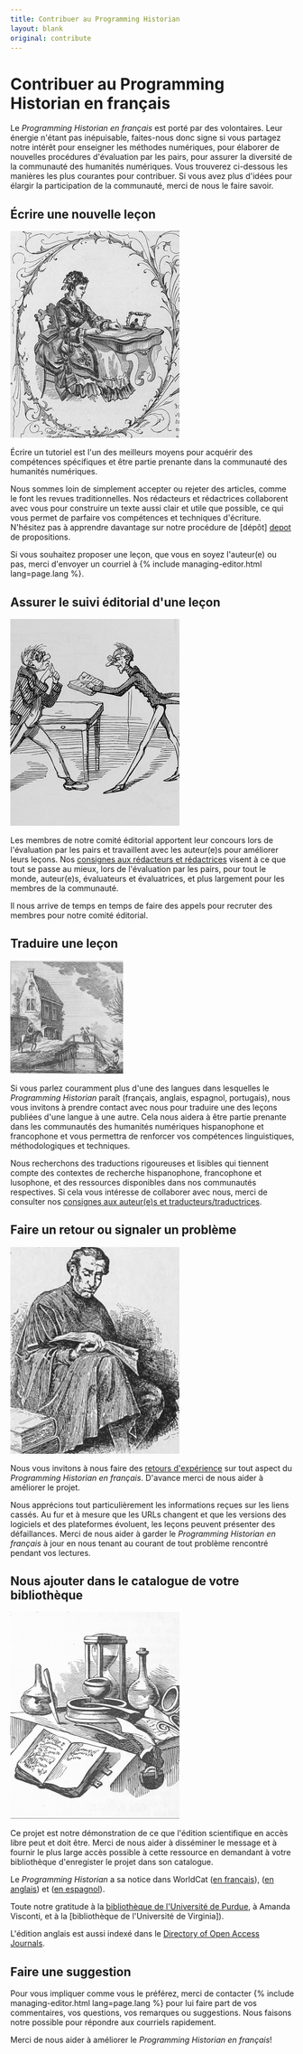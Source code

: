 ```yaml
---
title: Contribuer au Programming Historian
layout: blank
original: contribute
---
```


# Contribuer au Programming Historian en français

Le _Programming Historian en français_ est porté par des volontaires. Leur énergie n'étant pas inépuisable, faites-nous donc signe si vous partagez notre intérêt pour enseigner les méthodes numériques, pour élaborer de nouvelles procédures d'évaluation par les pairs, pour assurer la diversité de la communauté des humanités numériques. Vous trouverez ci-dessous les manières les plus courantes pour contribuer. Si vous avez plus d'idées pour élargir la participation de la communauté, merci de nous le faire savoir.

## Écrire une nouvelle leçon

<img src="/images/author-sm.png" class="garnish rounded float-right" alt="{{ site.data.snippets.write-a-lesson-image-alt[page.lang] }}"/>

Écrire un tutoriel est l'un des meilleurs moyens pour acquérir des compétences spécifiques et être partie prenante dans la communauté des humanités numériques.

Nous sommes loin de simplement accepter ou rejeter des articles, comme le font les revues traditionnelles. Nos rédacteurs et rédactrices collaborent avec vous pour construire un texte aussi clair et utile que possible, ce qui vous permet de parfaire vos compétences et techniques d'écriture. N'hésitez pas à apprendre davantage sur notre procédure de [dépôt] [depot] de propositions.

Si vous souhaitez proposer une leçon, que vous en soyez l'auteur(e) ou pas, merci d'envoyer un courriel à {% include managing-editor.html lang=page.lang %}.

## Assurer le suivi éditorial d'une leçon

<img src="/gallery/editor-guidelines.png" class="garnish rounded float-right" alt="{{ site.data.snippets.editor-guidelines-image-alt[page.lang] }}"/>

Les membres de notre comité éditorial apportent leur concours lors de l'évaluation par les pairs et travaillent avec les auteur(e)s pour améliorer leurs leçons. Nos [consignes aux rédacteurs et rédactrices][redacteurs] visent à ce que tout se passe au mieux, lors de l'évaluation par les pairs, pour tout le monde, auteur(e)s, évaluateurs et évaluatrices, et plus largement pour les membres de la communauté.

Il nous arrive de temps en temps de faire des appels pour recruter des membres pour notre comité éditorial.

## Traduire une leçon

<img src="/images/translator.png" class="garnish rounded float-right" alt="{{ site.data.snippets.translator-image-alt[page.lang] }}"/>

Si vous parlez couramment plus d'une des langues dans lesquelles le _Programming Historian_ paraît (français, anglais, espagnol, portugais), nous vous invitons à prendre contact avec nous pour traduire une des leçons publiées d'une langue à une autre. Cela nous aidera à être partie prenante dans les communautés des humanités numériques hispanophone et francophone et vous permettra de renforcer vos compétences linguistiques, méthodologiques et techniques.

Nous recherchons des traductions rigoureuses et lisibles qui tiennent compte des contextes de recherche hispanophone, francophone et lusophone, et des ressources disponibles dans nos communautés respectives. Si cela vous intéresse de collaborer avec nous, merci de consulter nos [consignes aux auteur(e)s et traducteurs/traductrices](/fr/consignes-auteurs.html).

## Faire un retour ou signaler un problème

<img src="/images/reader-sm.png" class="garnish rounded float-right" alt="{{ site.data.snippets.feedback-image-alt[page.lang] }}"/>

Nous vous invitons à nous faire des [retours d'expérience](/fr/reaction.html) sur tout aspect du _Programming Historian en français_. D'avance merci de nous aider à améliorer le projet.

Nous apprécions tout particulièrement les informations reçues sur les liens cassés. Au fur et à mesure que les URLs changent et que les versions des logiciels et des plateformes évoluent, les leçons peuvent présenter des défaillances. Merci de nous aider à garder le _Programming Historian en français_ à jour en nous tenant au courant de tout problème rencontré pendant vos lectures.


## Nous ajouter dans le catalogue de votre bibliothèque

<img src="/images/library-catalogue.png" class="garnish float-right" alt="{{ site.data.snippets.library-catalogue-image-alt[page.lang] }}"/>


Ce projet est notre démonstration de ce que l'édition scientifique en accès libre peut et doit être. Merci de nous aider à disséminer le message  et à fournir le plus large accès possible à cette ressource en demandant à votre bibliothèque d'enregister le projet dans son catalogue.

Le _Programming Historian_ a sa notice dans WorldCat ([en français](https://uva.worldcat.org/title/programming-historian-en-franais/oclc/1104391842)), ([en anglais](http://www.worldcat.org/title/programming-historian/oclc/951537099)) et ([en espagnol](https://www.worldcat.org/title/programming-historian-en-espanol/oclc/1061292935&referer=brief_results)).

Toute notre gratitude à la [bibliothèque de l'Université de Purdue](http://purdue-primo-prod.hosted.exlibrisgroup.com/primo_library/libweb/action/dlDisplay.do?vid=PURDUE&search_scope=everything&docId=PURDUE_ALMA51671812890001081&fn=permalink), à Amanda Visconti, et à la [bibliothèque de l'Université de Virginia]).

L'édition anglais est aussi indexé dans le [Directory of Open Access Journals](https://doaj.org/toc/2397-2068).


## Faire une suggestion

Pour vous impliquer comme vous le préférez, merci de contacter {% include managing-editor.html lang=page.lang %} pour lui faire part de vos commentaires, vos questions, vos remarques ou suggestions. Nous faisons notre possible pour répondre aux courriels rapidement.


Merci de nous aider à améliorer le _Programming Historian en français_!

 [depot]: /fr/consignes-auteurs
 [evaluateurs]: /fr/consignes-evaluateurs
 [redacteurs]: /fr/consignes-redacteurs
